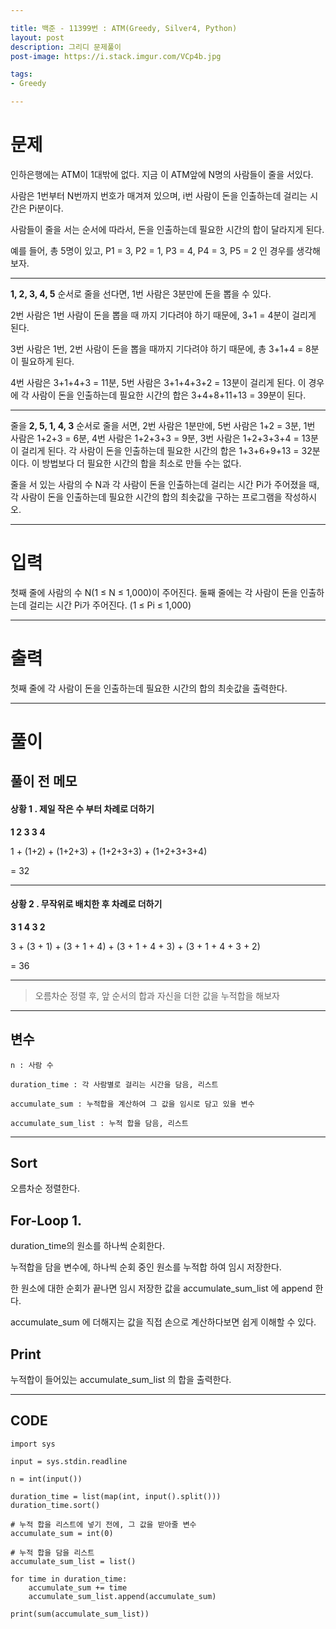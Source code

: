 ```yaml
---

title: 백준 - 11399번 : ATM(Greedy, Silver4, Python) 
layout: post
description: 그리디 문제풀이
post-image: https://i.stack.imgur.com/VCp4b.jpg

tags:
- Greedy

---
```



# 문제

인하은행에는 ATM이 1대밖에 없다. 지금 이 ATM앞에 N명의 사람들이 줄을 서있다.

사람은 1번부터 N번까지 번호가 매겨져 있으며, i번 사람이 돈을 인출하는데 걸리는 시간은 Pi분이다.

사람들이 줄을 서는 순서에 따라서, 돈을 인출하는데 필요한 시간의 합이 달라지게 된다. 

예를 들어, 총 5명이 있고, P1 = 3, P2 = 1, P3 = 4, P4 = 3, P5 = 2 인 경우를 생각해보자. 

---

**1, 2, 3, 4, 5** 순서로 줄을 선다면, 1번 사람은 3분만에 돈을 뽑을 수 있다.

2번 사람은 1번 사람이 돈을 뽑을 때 까지 기다려야 하기 때문에, 3+1 = 4분이 걸리게 된다.

3번 사람은 1번, 2번 사람이 돈을 뽑을 때까지 기다려야 하기 때문에, 총 3+1+4 = 8분이 필요하게 된다.

4번 사람은 3+1+4+3 = 11분, 5번 사람은 3+1+4+3+2 = 13분이 걸리게 된다. 이 경우에 각 사람이 돈을 인출하는데 필요한 시간의 합은 3+4+8+11+13 = 39분이 된다.

---

줄을 **2, 5, 1, 4, 3** 순서로 줄을 서면, 2번 사람은 1분만에, 5번 사람은 1+2 = 3분, 1번 사람은 1+2+3 = 6분, 4번 사람은 1+2+3+3 = 9분, 3번 사람은 1+2+3+3+4 = 13분이 걸리게 된다. 각 사람이 돈을 인출하는데 필요한 시간의 합은 1+3+6+9+13 = 32분이다. 이 방법보다 더 필요한 시간의 합을 최소로 만들 수는 없다.

줄을 서 있는 사람의 수 N과 각 사람이 돈을 인출하는데 걸리는 시간 Pi가 주어졌을 때, 각 사람이 돈을 인출하는데 필요한 시간의 합의 최솟값을 구하는 프로그램을 작성하시오.

---

# 입력

첫째 줄에 사람의 수 N(1 ≤ N ≤ 1,000)이 주어진다. 둘째 줄에는 각 사람이 돈을 인출하는데 걸리는 시간 Pi가 주어진다. (1 ≤ Pi ≤ 1,000)

---

# 출력

첫째 줄에 각 사람이 돈을 인출하는데 필요한 시간의 합의 최솟값을 출력한다.

---

# 풀이

## 풀이 전 메모

#### 상황 1 . 제일 작은 수 부터 차례로 더하기

**1 2 3 3 4**

1 + (1+2) + (1+2+3) + (1+2+3+3) + (1+2+3+3+4)

= 32

---

#### 상황 2 . 무작위로 배치한 후 차례로 더하기

**3 1 4 3 2**

3 + (3 + 1) + (3 + 1 + 4) + (3 + 1 + 4 + 3) + (3 + 1 + 4 + 3 + 2)

= 36

---

> 오름차순 정렬 후, 앞 순서의 합과 자신을 더한 값을 누적합을 해보자

---

## 변수

    n : 사람 수

    duration_time : 각 사람별로 걸리는 시간을 담음, 리스트

    accumulate_sum : 누적합을 계산하여 그 값을 임시로 담고 있을 변수

    accumulate_sum_list : 누적 합을 담음, 리스트

    

---

## Sort

오름차순 정렬한다.

## For-Loop 1.

duration_time의 원소를 하나씩 순회한다.

누적합을 담을 변수에, 하나씩 순회 중인 원소를 누적합 하여 임시 저장한다.

한 원소에 대한 순회가 끝나면 임시 저장한 값을 accumulate_sum_list 에 append 한다.

accumulate_sum 에 더해지는 값을 직접 손으로 계산하다보면 쉽게 이해할 수 있다. 

## Print

누적합이 들어있는 accumulate_sum_list 의 합을 출력한다.

---

## CODE


    import sys
    
    input = sys.stdin.readline
    
    n = int(input())
    
    duration_time = list(map(int, input().split()))
    duration_time.sort()
    
    # 누적 합을 리스트에 넣기 전에, 그 값을 받아줄 변수
    accumulate_sum = int(0)
    
    # 누적 합을 담을 리스트
    accumulate_sum_list = list()
    
    for time in duration_time:
        accumulate_sum += time
        accumulate_sum_list.append(accumulate_sum)
    
    print(sum(accumulate_sum_list))